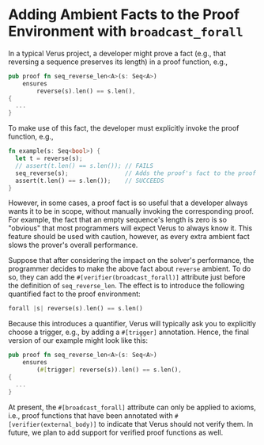 # Adding Ambient Facts to the Proof Environment with `broadcast_forall`

In a typical Verus project,
a developer might prove a fact 
(e.g., that reversing a sequence preserves its length)
in a proof function, e.g.,
```rust
pub proof fn seq_reverse_len<A>(s: Seq<A>)
    ensures
        reverse(s).len() == s.len(), 
{
  ...
}
```
To make use of this fact, the developer must explicitly invoke the proof function,
e.g.,
```rust
fn example(s: Seq<bool>) {
  let t = reverse(s);
  // assert(t.len() == s.len()); // FAILS
  seq_reverse(s);                // Adds the proof's fact to the proof environment
  assert(t.len() == s.len());    // SUCCEEDS
}
```
However, in some cases, a proof fact is so useful that a developer always
wants it to be in scope, without manually invoking the corresponding proof.
For example, the fact that an empty sequence's length is zero is so "obvious"
that most programmers will expect Verus to always know it.
This feature should be used with caution, however, as every extra ambient
fact slows the prover's overall performance.

Suppose that after considering the impact on the solver's performance, the
programmer decides to make the above fact about `reverse` ambient.  To do so,
they can add the `#[verifier(broadcast_forall)]` attribute just before the
definition of `seq_reverse_len`.  The effect is to introduce the following
quantified fact to the proof environment:
```rust
forall |s| reverse(s).len() == s.len()
```
Because this introduces a quantifier, Verus will typically ask you to
explicitly choose a trigger, e.g., by adding a `#[trigger]` annotation.
Hence, the final version of our example might look like this:
```rust
pub proof fn seq_reverse_len<A>(s: Seq<A>)
    ensures
        (#[trigger] reverse(s)).len() == s.len(), 
{
  ...
}
```


At present, the `#[broadcast_forall]` attribute can only be applied to
axioms, i.e., proof functions that have been annotated with `#[verifier(external_body)]`
to indicate that Verus should not verify them.
In future, we plan to add support for verified proof functions as well.

